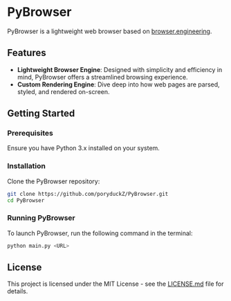 # PyBrowser

PyBrowser is a lightweight web browser based on [browser.engineering](https://browser.engineering/).

## Features

- **Lightweight Browser Engine**: Designed with simplicity and efficiency in mind, PyBrowser offers a streamlined browsing experience.
- **Custom Rendering Engine**: Dive deep into how web pages are parsed, styled, and rendered on-screen.

## Getting Started

### Prerequisites

Ensure you have Python 3.x installed on your system.

### Installation

Clone the PyBrowser repository:

```bash
git clone https://github.com/poryduckZ/PyBrowser.git
cd PyBrowser
```
### Running PyBrowser

To launch PyBrowser, run the following command in the terminal:

```bash
python main.py <URL>
```
## License

This project is licensed under the MIT License - see the [LICENSE.md](LICENSE) file for details.
